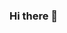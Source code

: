 ### Hi there 👋

<!--
**Squidly271/Squidly271** is a ✨ _special_ ✨ repository because its `README.md` (this file) appears on your GitHub profile.

[![Squidly271's github stats](https://github-readme-stats.vercel.app/api?username=Squidly271)](https://github.com/anuraghazra/github-readme-stats)

